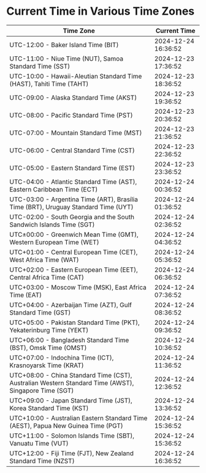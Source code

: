 # Current Time in Various Time Zones

| Time Zone | Current Time |
|-----------|--------------|
| UTC-12:00 - Baker Island Time (BIT) | 2024-12-24 16:36:52 |
| UTC-11:00 - Niue Time (NUT), Samoa Standard Time (SST) | 2024-12-23 17:36:52 |
| UTC-10:00 - Hawaii-Aleutian Standard Time (HAST), Tahiti Time (TAHT) | 2024-12-23 18:36:52 |
| UTC-09:00 - Alaska Standard Time (AKST) | 2024-12-23 19:36:52 |
| UTC-08:00 - Pacific Standard Time (PST) | 2024-12-23 20:36:52 |
| UTC-07:00 - Mountain Standard Time (MST) | 2024-12-23 21:36:52 |
| UTC-06:00 - Central Standard Time (CST) | 2024-12-23 22:36:52 |
| UTC-05:00 - Eastern Standard Time (EST) | 2024-12-23 23:36:52 |
| UTC-04:00 - Atlantic Standard Time (AST), Eastern Caribbean Time (ECT) | 2024-12-24 00:36:52 |
| UTC-03:00 - Argentina Time (ART), Brasília Time (BRT), Uruguay Standard Time (UYT) | 2024-12-24 01:36:52 |
| UTC-02:00 - South Georgia and the South Sandwich Islands Time (SGT) | 2024-12-24 02:36:52 |
| UTC±00:00 - Greenwich Mean Time (GMT), Western European Time (WET) | 2024-12-24 04:36:52 |
| UTC+01:00 - Central European Time (CET), West Africa Time (WAT) | 2024-12-24 05:36:52 |
| UTC+02:00 - Eastern European Time (EET), Central Africa Time (CAT) | 2024-12-24 06:36:52 |
| UTC+03:00 - Moscow Time (MSK), East Africa Time (EAT) | 2024-12-24 07:36:52 |
| UTC+04:00 - Azerbaijan Time (AZT), Gulf Standard Time (GST) | 2024-12-24 08:36:52 |
| UTC+05:00 - Pakistan Standard Time (PKT), Yekaterinburg Time (YEKT) | 2024-12-24 09:36:52 |
| UTC+06:00 - Bangladesh Standard Time (BST), Omsk Time (OMST) | 2024-12-24 10:36:52 |
| UTC+07:00 - Indochina Time (ICT), Krasnoyarsk Time (KRAT) | 2024-12-24 11:36:52 |
| UTC+08:00 - China Standard Time (CST), Australian Western Standard Time (AWST), Singapore Time (SGT) | 2024-12-24 12:36:52 |
| UTC+09:00 - Japan Standard Time (JST), Korea Standard Time (KST) | 2024-12-24 13:36:52 |
| UTC+10:00 - Australian Eastern Standard Time (AEST), Papua New Guinea Time (PGT) | 2024-12-24 15:36:52 |
| UTC+11:00 - Solomon Islands Time (SBT), Vanuatu Time (VUT) | 2024-12-24 15:36:52 |
| UTC+12:00 - Fiji Time (FJT), New Zealand Standard Time (NZST) | 2024-12-24 16:36:52 |
